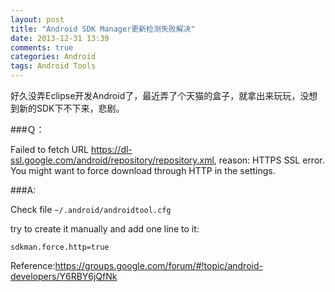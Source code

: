 ```yaml
---
layout: post
title: "Android SDK Manager更新检测失败解决"
date: 2013-12-31 13:39
comments: true
categories: Android
tags: Android Tools
---
```


好久没弄Eclipse开发Android了，最近弄了个天猫的盒子，就拿出来玩玩，没想到新的SDK下不下来，悲剧。

###Ｑ：

Failed to fetch URL https://dl-ssl.google.com/android/repository/repository.xml, 
reason: HTTPS SSL error. You might want to force download through HTTP 
in the settings. 

###A:

Check file `~/.android/androidtool.cfg`

try to create it manually and add one line to it: 

```
sdkman.force.http=true 
```


Reference:https://groups.google.com/forum/#!topic/android-developers/Y6RBY6jQfNk



